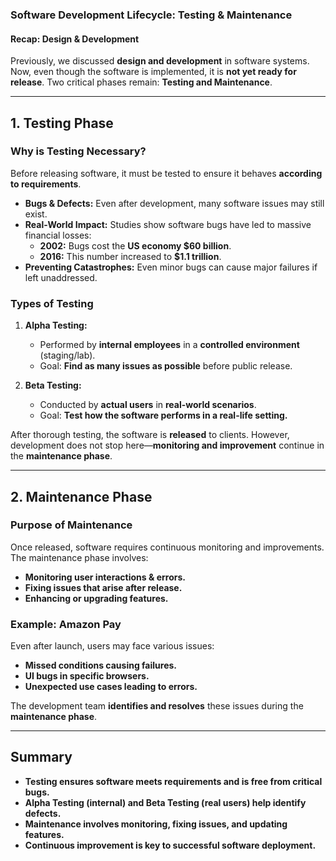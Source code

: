 ### **Software Development Lifecycle: Testing & Maintenance**  

#### **Recap: Design & Development**  
Previously, we discussed **design and development** in software systems. Now, even though the software is implemented, it is **not yet ready for release**. Two critical phases remain: **Testing and Maintenance**.  

---

## **1. Testing Phase**  
### **Why is Testing Necessary?**  
Before releasing software, it must be tested to ensure it behaves **according to requirements**.  
- **Bugs & Defects:** Even after development, many software issues may still exist.  
- **Real-World Impact:** Studies show software bugs have led to massive financial losses:  
  - **2002:** Bugs cost the **US economy $60 billion**.  
  - **2016:** This number increased to **$1.1 trillion**.  
- **Preventing Catastrophes:** Even minor bugs can cause major failures if left unaddressed.  

### **Types of Testing**  
1. **Alpha Testing:**  
   - Performed by **internal employees** in a **controlled environment** (staging/lab).  
   - Goal: **Find as many issues as possible** before public release.  

2. **Beta Testing:**  
   - Conducted by **actual users** in **real-world scenarios**.  
   - Goal: **Test how the software performs in a real-life setting.**  

After thorough testing, the software is **released** to clients. However, development does not stop here—**monitoring and improvement** continue in the **maintenance phase**.  

---

## **2. Maintenance Phase**  
### **Purpose of Maintenance**  
Once released, software requires continuous monitoring and improvements. The maintenance phase involves:  
- **Monitoring user interactions & errors.**  
- **Fixing issues that arise after release.**  
- **Enhancing or upgrading features.**  

### **Example: Amazon Pay**  
Even after launch, users may face various issues:  
- **Missed conditions causing failures.**  
- **UI bugs in specific browsers.**  
- **Unexpected use cases leading to errors.**  

The development team **identifies and resolves** these issues during the **maintenance phase**.  

---

## **Summary**  
- **Testing ensures software meets requirements and is free from critical bugs.**  
- **Alpha Testing (internal) and Beta Testing (real users) help identify defects.**  
- **Maintenance involves monitoring, fixing issues, and updating features.**  
- **Continuous improvement is key to successful software deployment.**
